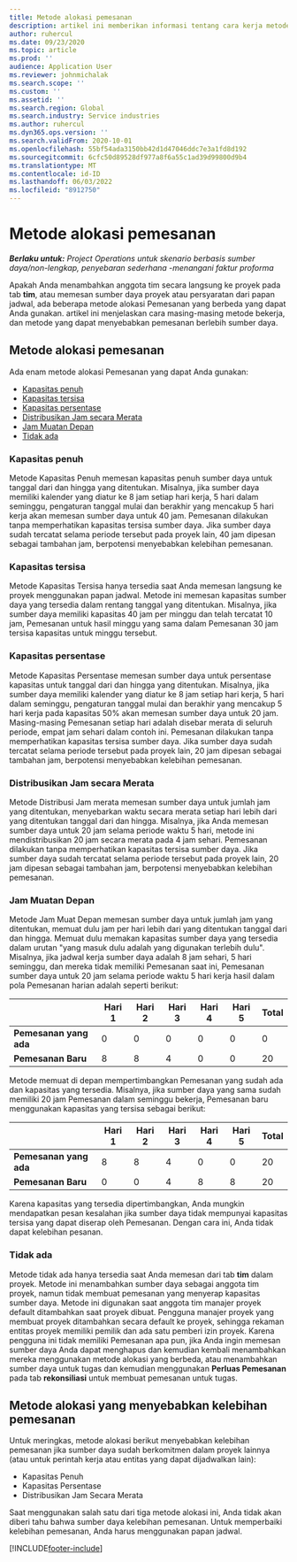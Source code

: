 ```yaml
---
title: Metode alokasi pemesanan
description: artikel ini memberikan informasi tentang cara kerja metode alokasi pemesanan dalam Project Operations.
author: ruhercul
ms.date: 09/23/2020
ms.topic: article
ms.prod: ''
audience: Application User
ms.reviewer: johnmichalak
ms.search.scope: ''
ms.custom: ''
ms.assetid: ''
ms.search.region: Global
ms.search.industry: Service industries
ms.author: ruhercul
ms.dyn365.ops.version: ''
ms.search.validFrom: 2020-10-01
ms.openlocfilehash: 55bf54ada3150bb42d1d47046ddc7e3a1fd8d192
ms.sourcegitcommit: 6cfc50d89528df977a8f6a55c1ad39d99800d9b4
ms.translationtype: MT
ms.contentlocale: id-ID
ms.lasthandoff: 06/03/2022
ms.locfileid: "8912750"
---
```

# <a name="booking-allocation-methods"></a>Metode alokasi pemesanan

_**Berlaku untuk:** Project Operations untuk skenario berbasis sumber daya/non-lengkap, penyebaran sederhana -menangani faktur proforma_

Apakah Anda menambahkan anggota tim secara langsung ke proyek pada tab **tim**, atau memesan sumber daya proyek atau persyaratan dari papan jadwal, ada beberapa metode alokasi Pemesanan yang berbeda yang dapat Anda gunakan. artikel ini menjelaskan cara masing-masing metode bekerja, dan metode yang dapat menyebabkan pemesanan berlebih sumber daya.

## <a name="booking-allocation-methods"></a>Metode alokasi pemesanan

Ada enam metode alokasi Pemesanan yang dapat Anda gunakan:

- [Kapasitas penuh](#full)
- [Kapasitas tersisa](#remaining)
- [Kapasitas persentase](#percentage)
- [Distribusikan Jam secara Merata](#evenly)
- [Jam Muatan Depan](#front)
- [Tidak ada](#none)

### <a name="full-capacity"></a><a name="full"></a>Kapasitas penuh 
Metode Kapasitas Penuh memesan kapasitas penuh sumber daya untuk tanggal dari dan hingga yang ditentukan. Misalnya, jika sumber daya memiliki kalender yang diatur ke 8 jam setiap hari kerja, 5 hari dalam seminggu, pengaturan tanggal mulai dan berakhir yang mencakup 5 hari kerja akan memesan sumber daya untuk 40 jam. Pemesanan dilakukan tanpa memperhatikan kapasitas tersisa sumber daya. Jika sumber daya sudah tercatat selama periode tersebut pada proyek lain, 40 jam dipesan sebagai tambahan jam, berpotensi menyebabkan kelebihan pemesanan.

### <a name="remaining-capacity"></a><a name="remaining"></a>Kapasitas tersisa
Metode Kapasitas Tersisa hanya tersedia saat Anda memesan langsung ke proyek menggunakan papan jadwal. Metode ini memesan kapasitas sumber daya yang tersedia dalam rentang tanggal yang ditentukan. Misalnya, jika sumber daya memiliki kapasitas 40 jam per minggu dan telah tercatat 10 jam, Pemesanan untuk hasil minggu yang sama dalam Pemesanan 30 jam tersisa kapasitas untuk minggu tersebut.

### <a name="percentage-capacity"></a><a name="percentage"></a>Kapasitas persentase
Metode Kapasitas Persentase memesan sumber daya untuk persentase kapasitas untuk tanggal dari dan hingga yang ditentukan. Misalnya, jika sumber daya memiliki kalender yang diatur ke 8 jam setiap hari kerja, 5 hari dalam seminggu, pengaturan tanggal mulai dan berakhir yang mencakup 5 hari kerja pada kapasitas 50% akan memesan sumber daya untuk 20 jam. Masing-masing Pemesanan setiap hari adalah disebar merata di seluruh periode, empat jam sehari dalam contoh ini. Pemesanan dilakukan tanpa memperhatikan kapasitas tersisa sumber daya. Jika sumber daya sudah tercatat selama periode tersebut pada proyek lain, 20 jam dipesan sebagai tambahan jam, berpotensi menyebabkan kelebihan pemesanan.

### <a name="evenly-distribute-hours"></a><a name="evenly"></a>Distribusikan Jam secara Merata
Metode Distribusi Jam merata memesan sumber daya untuk jumlah jam yang ditentukan, menyebarkan waktu secara merata setiap hari lebih dari yang ditentukan tanggal dari dan hingga. Misalnya, jika Anda memesan sumber daya untuk 20 jam selama periode waktu 5 hari, metode ini mendistribusikan 20 jam secara merata pada 4 jam sehari. Pemesanan dilakukan tanpa memperhatikan kapasitas tersisa sumber daya. Jika sumber daya sudah tercatat selama periode tersebut pada proyek lain, 20 jam dipesan sebagai tambahan jam, berpotensi menyebabkan kelebihan pemesanan.

### <a name="front-load-hours"></a><a name="front"></a>Jam Muatan Depan
Metode Jam Muat Depan memesan sumber daya untuk jumlah jam yang ditentukan, memuat dulu jam per hari lebih dari yang ditentukan tanggal dari dan hingga. Memuat dulu memakan kapasitas sumber daya yang tersedia dalam urutan "yang masuk dulu adalah yang digunakan terlebih dulu". Misalnya, jika jadwal kerja sumber daya adalah 8 jam sehari, 5 hari seminggu, dan mereka tidak memiliki Pemesanan saat ini, Pemesanan sumber daya untuk 20 jam selama periode waktu 5 hari kerja hasil dalam pola Pemesanan harian adalah seperti berikut: 

|                           |    Hari 1    |    Hari 2    |    Hari 3    |    Hari 4    |    Hari 5    |    Total    |
|---------------------------|-------------|-------------|-------------|-------------|-------------|-------------|
|    **Pemesanan yang ada**    |    0        |    0        |    0        |    0        |    0        |    0        |
|    **Pemesanan Baru**          |    8        |    8        |    4        |    0        |    0        |    20       |

Metode memuat di depan mempertimbangkan Pemesanan yang sudah ada dan kapasitas yang tersedia. Misalnya, jika sumber daya yang sama sudah memiliki 20 jam Pemesanan dalam seminggu bekerja, Pemesanan baru menggunakan kapasitas yang tersisa sebagai berikut:

|                     | Hari 1 | Hari 2 | Hari 3 | Hari 4 | Hari 5 | Total |
|---------------------|-------|-------|-------|-------|-------|-------|
| **Pemesanan yang ada** | 8     | 8     | 4     | 0     | 0     | 20    |
| **Pemesanan Baru**       | 0     | 0     | 4     | 8     | 8     | 20    |

Karena kapasitas yang tersedia dipertimbangkan, Anda mungkin mendapatkan pesan kesalahan jika sumber daya tidak mempunyai kapasitas tersisa yang dapat diserap oleh Pemesanan. Dengan cara ini, Anda tidak dapat kelebihan pesanan.

### <a name="none"></a><a name="none"></a>Tidak ada
Metode tidak ada hanya tersedia saat Anda memesan dari tab **tim** dalam proyek. Metode ini menambahkan sumber daya sebagai anggota tim proyek, namun tidak membuat pemesanan yang menyerap kapasitas sumber daya. Metode ini digunakan saat anggota tim manajer proyek default ditambahkan saat proyek dibuat. Pengguna manajer proyek yang membuat proyek ditambahkan secara default ke proyek, sehingga rekaman entitas proyek memiliki pemilik dan ada satu pemberi izin proyek. Karena pengguna ini tidak memiliki Pemesanan apa pun, jika Anda ingin memesan sumber daya Anda dapat menghapus dan kemudian kembali menambahkan mereka menggunakan metode alokasi yang berbeda, atau menambahkan sumber daya untuk tugas dan kemudian menggunakan **Perluas Pemesanan** pada tab **rekonsiliasi** untuk membuat pemesanan untuk tugas.

## <a name="allocation-methods-that-lead-to-overbooking"></a>Metode alokasi yang menyebabkan kelebihan pemesanan
Untuk meringkas, metode alokasi berikut menyebabkan kelebihan pemesanan jika sumber daya sudah berkomitmen dalam proyek lainnya (atau untuk perintah kerja atau entitas yang dapat dijadwalkan lain):

- Kapasitas Penuh
- Kapasitas Persentase
- Distribusikan Jam Secara Merata

Saat menggunakan salah satu dari tiga metode alokasi ini, Anda tidak akan diberi tahu bahwa sumber daya kelebihan pemesanan. Untuk memperbaiki kelebihan pemesanan, Anda harus menggunakan papan jadwal.


[!INCLUDE[footer-include](../includes/footer-banner.md)]